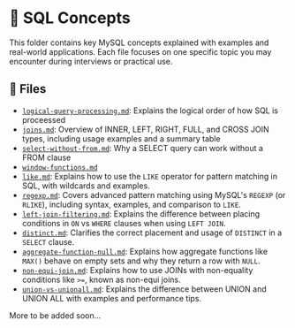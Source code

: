 # 🧠 SQL Concepts

This folder contains key MySQL concepts explained with examples and real-world applications. Each file focuses on one specific topic you may encounter during interviews or practical use.

## 📄 Files

- [`logical-query-processing.md`](logical-query-processing.md): Explains the logical order of how SQL is proceessed
- [`joins.md`](joins.md): Overview of INNER, LEFT, RIGHT, FULL, and CROSS JOIN types, including usage examples and a summary table
- [`select-without-from.md`](select-without-from.md): Why a SELECT query can work without a FROM clause
- [`window-functions.md`](window-functions.md)
- [`like.md`](like.md): Explains how to use the `LIKE` operator for pattern matching in SQL, with wildcards and examples.
- [`regexp.md`](regexp.md): Covers advanced pattern matching using MySQL's `REGEXP` (or `RLIKE`), including syntax, examples, and comparison to `LIKE`.
- [`left-join-filtering.md`](left-join-filtering.md): Explains the difference between placing conditions in `ON` vs `WHERE` clauses when using `LEFT JOIN`.
- [`distinct.md`](distinct.md): Clarifies the correct placement and usage of `DISTINCT` in a `SELECT` clause.
- [`aggregate-function-null.md`](aggregate-function-null.md): Explains how aggregate functions like `MAX()` behave on empty sets and why they return a row with `NULL`.
- [`non-equi-join.md`](non-equi-join.md): Explains how to use JOINs with non-equality conditions like `>=`, known as non-equi joins.
- [`union-vs-unionall.md`](union-vs-unionall.md): Explains the difference between UNION and UNION ALL with examples and performance tips.


More to be added soon...

